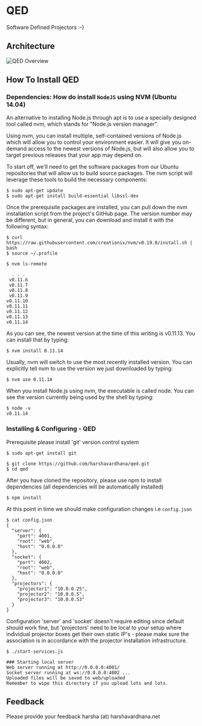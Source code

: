 # QED

Software Defined Projectors :-)

## Architecture

<picture>
   <source src=https://github.com/harshavardhana/qed/raw/master/QED.png type=image/png >
   <img src="https://github.com/harshavardhana/qed/raw/master/QED.png" alt="QED Overview">
</picture>

## How To Install QED

### Dependencies: How do install ``NodeJS`` using NVM (Ubuntu 14.04)

An alternative to installing Node.js through apt is to use a specially designed tool called nvm, which stands for "Node.js version manager".

Using nvm, you can install multiple, self-contained versions of Node.js which will allow you to control your environment easier. It will give you on-demand access to the newest versions of Node.js, but will also allow you to target previous releases that your app may depend on.

To start off, we'll need to get the software packages from our Ubuntu repositories that will allow us to build source packages. The nvm script will leverage these tools to build the necessary components:

    $ sudo apt-get update
    $ sudo apt-get install build-essential libssl-dev

Once the prerequisite packages are installed, you can pull down the nvm installation script from the project's GitHub page. The version number may be different, but in general, you can download and install it with the following syntax:

    $ curl https://raw.githubusercontent.com/creationix/nvm/v0.19.0/install.sh | bash
    $ source ~/.profile

    $ nvm ls-remote
~~~
  . . .
 v0.11.6
 v0.11.7
 v0.11.8
 v0.11.9
v0.11.10
v0.11.11
v0.11.12
v0.11.13
v0.11.14
~~~

As you can see, the newest version at the time of this writing is v0.11.13. You can install that by typing:

    $ nvm install 0.11.14

Usually, nvm will switch to use the most recently installed version. You can explicitly tell nvm to use the version we just downloaded by typing:

    $ nvm use 0.11.14

When you install Node.js using nvm, the executable is called node. You can see the version currently being used by the shell by typing:

    $ node -v
    v0.11.14

### Installing & Configuring - QED

Prerequisite please install 'git' version control system

    $ sudo apt-get install git

    $ git clone https://github.com/harshavardhana/qed.git
    $ cd qed

After you have cloned the repository, please use npm to install dependencies (all dependencies will be automatically installed)

    $ npm install

At this point in time we should make configuration changes i.e ``config.json``

~~~
$ cat config.json
{
  "server": {
    "port": 4001,
    "root": "web",
    "host": "0.0.0.0"
  },
  "socket": {
    "port": 4002,
    "root": "web",
    "host": "0.0.0.0"
  },
  "projectors": {
    "projector1": "10.0.0.25",
    "projector2": "10.0.0.5",
    "projector3": "10.0.0.53"
  }
}
~~~

Configuration 'server' and 'socket' doesn't require editing since default should work fine, but 'projectors' need to be local to your setup where individual projector boxes get their own static IP's - please make sure the association is in accordance with the projector installation infrastructure.

    $ ./start-services.js

    ### Starting local server
    Web server running at http://0.0.0.0:4001/
    Socket server running at ws://0.0.0.0:4002 ...
    Uploaded files will be saved to web/uploaded
    Remember to wipe this directory if you upload lots and lots.

## Feedback

Please provide your feedback harsha (at) harshavardhana.net
